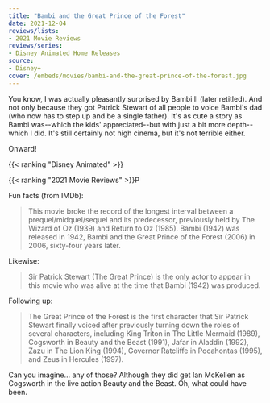 ```yaml
---
title: "Bambi and the Great Prince of the Forest"
date: 2021-12-04
reviews/lists:
- 2021 Movie Reviews
reviews/series:
- Disney Animated Home Releases
source:
- Disney+
cover: /embeds/movies/bambi-and-the-great-prince-of-the-forest.jpg
---
```

You know, I was actually pleasantly surprised by Bambi II (later retitled). And not only because they got Patrick Stewart of all people to voice Bambi's dad (who now has to step up and be a single father). It's as cute a story as Bambi was--which the kids' appreciated--but with just a bit more depth--which I did. It's still certainly not high cinema, but it's not terrible either. 

Onward!

{{< ranking "Disney Animated" >}}

{{< ranking "2021 Movie Reviews" >}}P

Fun facts (from IMDb):

> This movie broke the record of the longest interval between a prequel/midquel/sequel and its predecessor, previously held by The Wizard of Oz (1939) and Return to Oz (1985). Bambi (1942) was released in 1942, Bambi and the Great Prince of the Forest (2006) in 2006, sixty-four years later. 

Likewise:

> Sir Patrick Stewart (The Great Prince) is the only actor to appear in this movie who was alive at the time that Bambi (1942) was produced. 

Following up:

>  The Great Prince of the Forest is the first character that Sir Patrick Stewart finally voiced after previously turning down the roles of several characters, including King Triton in The Little Mermaid (1989), Cogsworth in Beauty and the Beast (1991), Jafar in Aladdin (1992), Zazu in The Lion King (1994), Governor Ratcliffe in Pocahontas (1995), and Zeus in Hercules (1997). 

Can you imagine... any of those? Although they did get Ian McKellen as Cogsworth in the live action Beauty and the Beast. Oh, what could have been. 